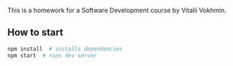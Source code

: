 This is a homework for a Software Development course by Vitalii Vokhmin.

## How to start

```bash
npm install  # installs dependencies
npm start  # runs dev server
```

